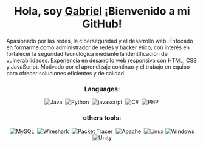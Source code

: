 <h1 align="center">Hola, soy <a href="https://github.com/gabrielXreyes/gabrielXReyes/blob/main/cv_Gabriel_Reyes.pdf" target="_blank">Gabriel</a> ¡Bienvenido a  mi GitHub!</h1>
<p text-align="justify">
  Apasionado por las redes, la ciberseguridad y el desarrollo web. Enfocado en formarme como administrador de redes y hacker ético, con interés en fortalecer la seguridad tecnológica mediante la identificación de vulnerabilidades. Experiencia en desarrollo web responsivo con HTML, CSS y JavaScript. Motivado por el aprendizaje continuo y el trabajo en equipo para ofrecer soluciones eficientes y de calidad.
</p>


<div align="center">
  <h3>Languages:</h3>

  ![Java](https://img.shields.io/badge/Java-ED8B00?style=for-the-badge&logo=java&logoColor=white)&nbsp;
![Python](https://img.shields.io/badge/Python-3776AB?style=for-the-badge&logo=python&logoColor=white)&nbsp;
![javascript](https://img.shields.io/badge/javascript-black?style=for-the-badge&logo=javascript)&nbsp;
![C#](https://img.shields.io/badge/C%23-239120?style=for-the-badge&logo=c-sharp&logoColor=white)&nbsp;
![PHP](https://img.shields.io/badge/PHP-777BB4?style=for-the-badge&logo=php&logoColor=white)&nbsp;

<h3>others tools:</h3>

![MySQL](https://img.shields.io/badge/MySQL-4479A1?style=for-the-badge&logo=mysql&logoColor=white)&nbsp;
![Wireshark](https://img.shields.io/badge/Wireshark-007ACC?style=for-the-badge&logo=wireshark&logoColor=white)&nbsp;
![Packet Tracer](https://img.shields.io/badge/Packet_Tracer-007ACC?style=for-the-badge&logo=network--1&logoColor=white)&nbsp;
![Apache](https://img.shields.io/badge/Apache-CA1F1F?style=for-the-badge&logo=apache&logoColor=white)&nbsp;
![Linux](https://img.shields.io/badge/Linux-FCC624?style=for-the-badge&logo=linux&logoColor=black)
![Windows](https://img.shields.io/badge/Windows-0078D6?style=for-the-badge&logo=windows&logoColor=white)
![Unity](https://img.shields.io/badge/Unity-000000?style=for-the-badge&logo=unity&logoColor=white)


</div>






<!--
**gabrielXReyes/gabrielXReyes** is a ✨ _special_ ✨ repository because its `README.md` (this file) appears on your GitHub profile.

Here are some ideas to get you started:

- 🔭 I’m currently working on ...
- 🌱 I’m currently learning ...
- 👯 I’m looking to collaborate on ...
- 🤔 I’m looking for help with ...
- 💬 Ask me about ...
- 📫 How to reach me: ...
- 😄 Pronouns: ...
- ⚡ Fun fact: ...
-->
